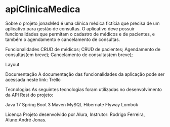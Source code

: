 # apiClinicaMedica
Sobre o projeto
jonaxMed é uma clínica médica fictícia que precisa de um aplicativo para gestão de consultas. O aplicativo deve possuir funcionalidades que permitam o cadastro de médicos e de pacientes, e também o agendamento e cancelamento de consultas.

Funcionalidades
 CRUD de médicos;
 CRUD de pacientes;
 Agendamento de consultas(em breve);
 Cancelamento de consultas(em breve);
 
 Layout


Documentação
A documentação das funcionalidades da aplicação pode ser acessada neste link: Trello

Tecnologias
As seguintes tecnologias foram utilizadas no desenvolvimento da API Rest do projeto:

Java 17
Spring Boot 3
Maven
MySQL
Hibernate
Flyway
Lombok

Licença
Projeto desenvolvido por Alura, Instrutor: Rodrigo Ferreira, Aluno:André Jonas.

